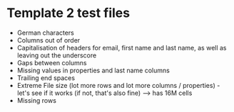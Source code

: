 # Template 2 test files

* German characters
* Columns out of order
* Capitalisation of headers for email, first name and last name, as well as leaving out the underscore
* Gaps between columns
* Missing values in properties and last name columns
* Trailing end spaces
* Extreme File size (lot more rows and lot more columns / properties) - let's see if it works (if not, that's also fine) --> has 16M cells
* Missing rows
